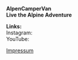 **AlpenCamperVan**  
**Live the Alpine Adventure**  

**Links:**  
Instagram:  
YouTube:  
  


  

[Impressum](https://alpencampervan.github.io/impressum)
